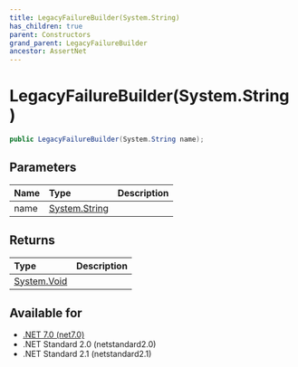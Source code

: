 ```yaml
---
title: LegacyFailureBuilder(System.String)
has_children: true
parent: Constructors
grand_parent: LegacyFailureBuilder
ancestor: AssertNet
---
```

# LegacyFailureBuilder(System.String)

```csharp
public LegacyFailureBuilder(System.String name);
```

## Parameters
| Name | Type                                                                        | Description |
|:-----|:----------------------------------------------------------------------------|:------------|
| name | [System.String](https://learn.microsoft.com/en-us/dotnet/api/system.string) |             |


## Returns
| Type                                                                    | Description |
|:------------------------------------------------------------------------|:------------|
| [System.Void](https://learn.microsoft.com/en-us/dotnet/api/system.void) |             |

## Available for
- [.NET 7.0 (net7.0)](https://versionsof.net/core/7.0/)
- .NET Standard 2.0 (netstandard2.0)
- .NET Standard 2.1 (netstandard2.1)
